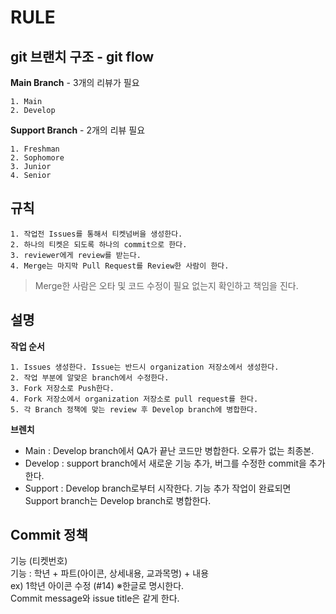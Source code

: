 # RULE

git 브랜치 구조 - git flow
---

**Main Branch** - 3개의 리뷰가 필요   

    1. Main		
    2. Develop		    

**Support Branch** -	2개의 리뷰 필요   

    1. Freshman 
    2. Sophomore
    3. Junior
    4. Senior
    
규칙
---
    1. 작업전 Issues를 통해서 티켓넘버을 생성한다.
    2. 하나의 티켓은 되도록 하나의 commit으로 한다.
    3. reviewer에게 review를 받는다.
    4. Merge는 마지막 Pull Request를 Review한 사람이 한다.   


   > Merge한 사람은 오타 및 코드 수정이 필요 없는지 확인하고 책임을 진다.

설명
---
**작업 순서**

    1. Issues 생성한다. Issue는 반드시 organization 저장소에서 생성한다.
    2. 작업 부분에 알맞은 branch에서 수정한다.
    3. Fork 저장소로 Push한다.
    4. Fork 저장소에서 organization 저장소로 pull request를 한다.
    5. 각 Branch 정책에 맞는 review 후 Develop branch에 병합한다.


**브렌치**

 * Main : Develop branch에서 QA가 끝난 코드만 병합한다. 오류가 없는 최종본.
 * Develop : support branch에서 새로운 기능 추가, 버그를 수정한 commit을 추가한다.
 * Support : Develop branch로부터 시작한다. 기능 추가 작업이 완료되면 Support branch는 Develop branch로 병합한다.

Commit 정책
---

기능 (티켓번호)   
기능 : 학년 + 파트(아이콘, 상세내용, 교과목명) + 내용   
ex) 1학년 아이콘 수정 (#14) ※한글로 명시한다.   
Commit message와 issue title은 같게 한다.   

